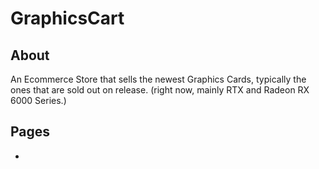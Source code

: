 # GraphicsCart

## About

An Ecommerce Store that sells the newest Graphics Cards, typically the ones that are sold out on release. (right now, mainly RTX and Radeon RX 6000 Series.)

## Pages

-
